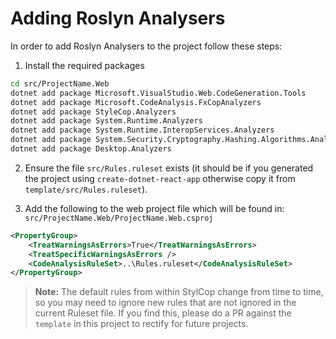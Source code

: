 # Adding Roslyn Analysers

In order to add Roslyn Analysers to the project follow these steps:

1. Install the required packages

```bash
cd src/ProjectName.Web
dotnet add package Microsoft.VisualStudio.Web.CodeGeneration.Tools
dotnet add package Microsoft.CodeAnalysis.FxCopAnalyzers
dotnet add package StyleCop.Analyzers
dotnet add package System.Runtime.Analyzers
dotnet add package System.Runtime.InteropServices.Analyzers
dotnet add package System.Security.Cryptography.Hashing.Algorithms.Analyzers
dotnet add package Desktop.Analyzers
```

2. Ensure the file `src/Rules.ruleset` exists (it should be if you generated the project using `create-dotnet-react-app` otherwise copy it from `template/src/Rules.ruleset`).

3. Add the following to the web project file which will be found in: `src/ProjectName.Web/ProjectName.Web.csproj`

```xml
<PropertyGroup>
    <TreatWarningsAsErrors>True</TreatWarningsAsErrors>
    <TreatSpecificWarningsAsErrors />
    <CodeAnalysisRuleSet>..\Rules.ruleset</CodeAnalysisRuleSet>
</PropertyGroup>
```

> **Note:** The default rules from within StylCop change from time to time, so you may need to ignore new rules that are not ignored in the current Ruleset file. If you find this, please do a PR against the `template` in this project to rectify for future projects.